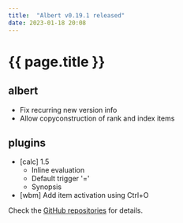 ```yaml
---
title:  "Albert v0.19.1 released"
date: 2023-01-18 20:08
---
```


# {{ page.title }}

## albert

* Fix recurring new version info
* Allow copyconstruction of rank and index items

## plugins

* [calc] 1.5
  * Inline evaluation
  * Default trigger '='
  * Synopsis
* [wbm] Add item activation using Ctrl+O

Check the [GitHub repositories](https://github.com/albertlauncher/albert/commits/v0.19.1) for details.
